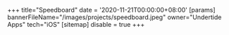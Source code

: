 +++
title="Speedboard"
date = '2020-11-21T00:00:00+08:00'
[params]
  bannerFileName="/images/projects/speedboard.jpeg"
  owner="Undertide Apps"
  tech="iOS"
[sitemap]
  disable = true
+++
